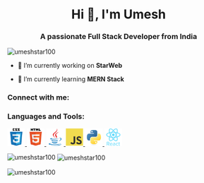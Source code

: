 <h1 align="center">Hi 👋, I'm Umesh</h1>
<h3 align="center">A passionate Full Stack Developer from India</h3>

<p align="left"> <img src="https://komarev.com/ghpvc/?username=umeshstar100&label=Profile%20views&color=0e75b6&style=flat" alt="umeshstar100" /> </p>

- 🔭 I’m currently working on **StarWeb**

- 🌱 I’m currently learning **MERN Stack**

<h3 align="left">Connect with me:</h3>
<p align="left">
</p>

<h3 align="left">Languages and Tools:</h3>
<p align="left"> <a href="https://www.w3schools.com/css/" target="_blank" rel="noreferrer"> <img src="https://raw.githubusercontent.com/devicons/devicon/master/icons/css3/css3-original-wordmark.svg" alt="css3" width="40" height="40"/> </a> <a href="https://www.w3.org/html/" target="_blank" rel="noreferrer"> <img src="https://raw.githubusercontent.com/devicons/devicon/master/icons/html5/html5-original-wordmark.svg" alt="html5" width="40" height="40"/> </a> <a href="https://www.java.com" target="_blank" rel="noreferrer"> <img src="https://raw.githubusercontent.com/devicons/devicon/master/icons/java/java-original.svg" alt="java" width="40" height="40"/> </a> <a href="https://developer.mozilla.org/en-US/docs/Web/JavaScript" target="_blank" rel="noreferrer"> <img src="https://raw.githubusercontent.com/devicons/devicon/master/icons/javascript/javascript-original.svg" alt="javascript" width="40" height="40"/> </a> <a href="https://www.python.org" target="_blank" rel="noreferrer"> <img src="https://raw.githubusercontent.com/devicons/devicon/master/icons/python/python-original.svg" alt="python" width="40" height="40"/> </a> <a href="https://reactjs.org/" target="_blank" rel="noreferrer"> <img src="https://raw.githubusercontent.com/devicons/devicon/master/icons/react/react-original-wordmark.svg" alt="react" width="40" height="40"/> </a> </p>

<p><img align="left" src="https://github-readme-stats.vercel.app/api/top-langs?username=umeshstar100&show_icons=true&locale=en&layout=compact" alt="umeshstar100" /></p>

<p>&nbsp;<img align="center" src="https://github-readme-stats.vercel.app/api?username=umeshstar100&show_icons=true&locale=en" alt="umeshstar100" /></p>

<p><img align="center" src="https://github-readme-streak-stats.herokuapp.com/?user=umeshstar100&" alt="umeshstar100" /></p>
